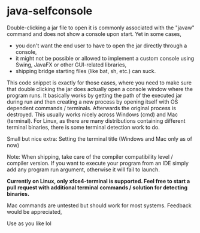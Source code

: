# java-selfconsole
Double-clicking a jar file to open it is commonly associated with the "javaw" command and does not show a console upon start.
Yet in some cases,
* you don't want the end user to have to open the jar directly through a console,
* it might not be possible or allowed to implement a custom console using Swing, JavaFX or other GUI-related libraries,
* shipping bridge starting files (like bat, sh, etc.) can suck.

This code snippet is exactly for those cases, where you need to make sure that double clicking the jar does actually open a console window where the program runs. It basically works by getting the path of the executed jar during run and then creating a new process by opening itself with OS dependent commands / terminals. Afterwards the original process is destroyed. This usually works nicely across Windows (cmd) and Mac (terminal). For Linux, as there are many distributions containing different terminal binaries, there is some terminal detection work to do.

Small but nice extra: Setting the terminal title (Windows and Mac only as of now)

Note: When shipping, take care of the compiler compatibility level / compiler version.
If you want to execute your program from an IDE simply add any program run argument, otherwise it will fail to launch.

**Currently on Linux, only xfce4-terminal is supported. Feel free to start a pull request with additional terminal commands / solution for detecting binaries.**

Mac commands are untested but should work for most systems. Feedback would be appreciated,

Use as you like lol
